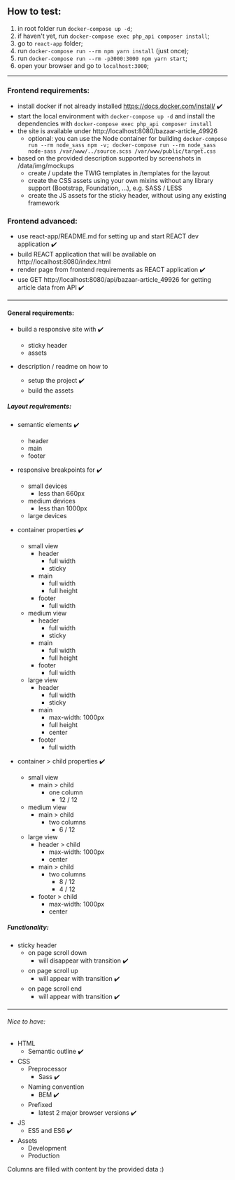 ## How to test:

1) in root folder run `docker-compose up -d`;
2) if haven't yet, run `docker-compose exec php_api composer install`;
3) go to `react-app` folder;
4) run `docker-compose run --rm npm yarn install` (just once);
5) run `docker-compose run --rm -p3000:3000 npm yarn start`;
6) open your browser and go to `localhost:3000`;

---

### Frontend requirements:
* install docker if not already installed https://docs.docker.com/install/ :heavy_check_mark:
* start the local environment with `docker-compose up -d` and install the dependencies with `docker-compose exec php_api composer install`
* the site is available under http://localhost:8080/bazaar-article_49926
    * optional: you can use the Node container for building `docker-compose run --rm node_sass npm -v; docker-compose run --rm node_sass node-sass /var/www/../source.scss /var/www/public/target.css`
* based on the provided description supported by screenshots in /data/img/mockups
    * create / update the TWIG templates in /templates for the layout
    * create the CSS assets using your own mixins without any library support (Bootstrap, Foundation, ...), e.g. SASS / LESS
    * create the JS assets for the sticky header, without using any existing framework 

### Frontend advanced:
* use react-app/README.md for setting up and start REACT dev application :heavy_check_mark:
* build REACT application that will be available on http://localhost:8080/index.html 
* render page from frontend requirements as REACT application :heavy_check_mark:
* use GET http://localhost:8080/api/bazaar-article_49926 for getting article data from API :heavy_check_mark:

---

#### General requirements:
* build a responsive site with :heavy_check_mark:
    * sticky header
    * assets

* description / readme on how to
    * setup the project :heavy_check_mark:
    * build the assets

##### Layout requirements:
* semantic elements :heavy_check_mark:
    * header
    * main
    * footer

* responsive breakpoints for :heavy_check_mark:
    * small devices
        * less than 660px
    * medium devices
        * less than 1000px
    * large devices

* container properties :heavy_check_mark:
    * small view
        * header
            * full width
            * sticky
        * main
            * full width
            * full height
        * footer
            * full width
    * medium view
        * header
            * full width
            * sticky
        * main
            * full width
            * full height
        * footer
            * full width
    * large view
        * header
            * full width
            * sticky
        * main
            * max-width: 1000px
            * full height
            * center
        * footer
            * full width

* container > child properties :heavy_check_mark:
    * small view
        * main > child
            * one column
                * 12 / 12
    * medium view
        * main > child
            * two columns
                * 6 / 12
    * large view
        * header > child
            * max-width: 1000px
            * center
        * main > child
            * two columns
                * 8 / 12
                * 4 / 12
        * footer > child
            * max-width: 1000px
            * center
            
##### Functionality:
* sticky header
    * on page scroll down 
        * will disappear with transition :heavy_check_mark:
    * on page scroll up
        * will appear with transition :heavy_check_mark:
    * on page scroll end
        * will appear with transition :heavy_check_mark:

---

###### Nice to have:
* HTML
    * Semantic outline :heavy_check_mark:
* CSS
    * Preprocessor
        * Sass :heavy_check_mark:
    * Naming convention
        * BEM :heavy_check_mark:
    * Prefixed
        * latest 2 major browser versions :heavy_check_mark:
* JS
    * ES5 and ES6 :heavy_check_mark:
* Assets
    * Development
    * Production

Columns are filled with content by the provided data :)
